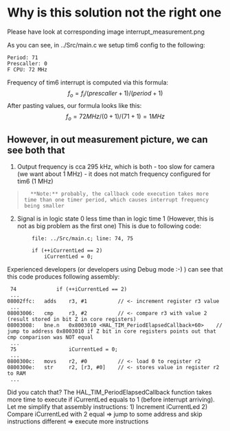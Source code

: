 # Why is this solution not the right one

Please have look at corresponding image interrupt_measurement.png

As you can see, in ../Src/main.c we setup tim6 config to the following:
```
Period: 71
Prescaller: 0
F CPU: 72 MHz
```

Frequency of tim6 interrupt is computed via this formula: $$f_o = f_i / (prescaller + 1) / (period + 1)$$
After pasting values, our formula looks like this: $$f_o = 72 MHz / (0 + 1) / (71 + 1) = 1 MHz$$
## However, in out measurement picture, we can see both that
1) Output frequency is cca 295 kHz, which is both
		- too slow for camera (we want about 1 MHz)
		- it does not match frequency configured for tim6 (1 MHz)
>		**Note:** probably, the callback code execution takes more time than one timer period, which causes interrupt frequency being smaller
2) Signal is in logic state 0 less time than in logic time 1 (However, this is not as big problem as the first one)
		This is due to following code:
```
		file: ../Src/main.c; line: 74, 75
		
		if (++iCurrentLed == 2)
			iCurrentLed = 0;
```
Experienced developers (or developers using Debug mode :-) ) can see that this code produces following assembly:
```
 74       		if (++iCurrentLed == 2)
 ...
08002ffc:   adds    r3, #1			// <- increment register r3 value
 ...
08003006:   cmp     r3, #2			// <- compare r3 with value 2 (result stored in bit Z in core registers)
08003008:   bne.n   0x8003010 <HAL_TIM_PeriodElapsedCallback+60>	// jump to address 0x8003010 if Z bit in core registers points out that cmp comparison was NOT equal
 ...
 75       			iCurrentLed = 0;
 ...
0800300c:   movs    r2, #0			// <- load 0 to register r2
0800300e:   str     r2, [r3, #0]	// <- stores value in register r2 to RAM
 ...
```
 
Did you catch that? The HAL_TIM_PeriodElapsedCallback function takes more time to execute if iCurrentLed equals to 1 (before interrupt arriving). Let me simplify that assembly instructions:
			1) Increment iCurrentLed
			2) Compare iCurrentLed with 2
				equal => jump to some address and skip instructions
				different => execute more instructions
